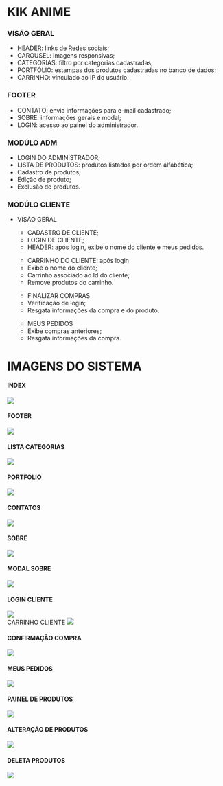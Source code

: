 <h1> KIK ANIME </h1>

<h3> VISÃO GERAL</h3>
<ul>
    <li> HEADER: links de Redes sociais; </li>
    <li> CAROUSEL: imagens responsivas; </li>
    <li> CATEGORIAS: filtro por categorias cadastradas; </li>
    <li> PORTFÓLIO: estampas dos produtos cadastradas no banco de dados; </li>
    <li> CARRINHO: vinculado ao IP do usuário. </li> 
</ul>

<h3> FOOTER </h3>
<ul>
    <li> CONTATO: envia informações para e-mail cadastrado; </li>
    <li> SOBRE: informações gerais e modal; </li>
    <li> LOGIN: acesso ao painel do administrador. </li>
</ul>

<h3> MODÚLO ADM </h3>
<ul>
    <li> LOGIN  DO ADMINISTRADOR; </li>
    <li> LISTA DE PRODUTOS: produtos listados por ordem alfabética; </li>
    <li> Cadastro de produtos; </li>
    <li> Edição de produto; </li>
    <li> Exclusão de produtos.</li>
</ul>

<h3> MODÚLO CLIENTE </h3>
<ul>
    <li> VISÃO GERAL </li>
    <ul>
    <li> CADASTRO DE CLIENTE; </li>
    <li> LOGIN DE CLIENTE; </li>
    <li> HEADER: após login, exibe o nome do cliente e meus pedidos.</li> 
    </ul>
    <ul>
    <li> CARRINHO DO CLIENTE: após login </li>
    <li> Exibe o nome do cliente; </li>
    <li> Carrinho associado ao Id do cliente; </li>
    <li> Remove produtos do carrinho. </li>
    </ul>
    <ul>
    <li> FINALIZAR COMPRAS </li>
    <li> Verificação de login; </li>
    <li> Resgata informações da compra e do produto. </li>
    </ul>
    <ul>
    <li> MEUS PEDIDOS</li>
    <li> Exibe compras anteriores; </li>
    <li> Resgata informações da compra. </li>
    </ul>
</ul>
  
<h1> IMAGENS DO SISTEMA </h1>
<h4> INDEX </h4>
<img src="img-system/1.png">
<br>
<h4> FOOTER </h4>
<img src="img-system/2.png">
<br>
<h4> LISTA CATEGORIAS </h4>
<img src="img-system/3.png">
<br>
<h4> PORTFÓLIO </h4>
<img src="img-system/4.png">
<br>
<h4> CONTATOS </h4>
<img src="img-system/5.png">
<br>
<h4> SOBRE </h4>
<img src="img-system/6.png">
<br>
<h4> MODAL SOBRE </h4>
<img src="img-system/7.png">
<br>
<h4> LOGIN CLIENTE </h4>
<img src="img-system/8.png">
<br
<h4> CARRINHO CLIENTE </h4>
<img src="img-system/9.png">
<br>
<h4> CONFIRMAÇÃO COMPRA </h4>
<img src="img-system/10.png">
<br>
<h4> MEUS PEDIDOS </h4>
<img src="img-system/11.png">
<br>
<h4> PAINEL DE PRODUTOS </h4>
<img src="img-system/12.png">
<br>
<h4> ALTERAÇÃO DE PRODUTOS </h4>
<img src="img-system/13.png">
<br>
<h4> DELETA PRODUTOS </h4>
<img src="img-system/14.png">
